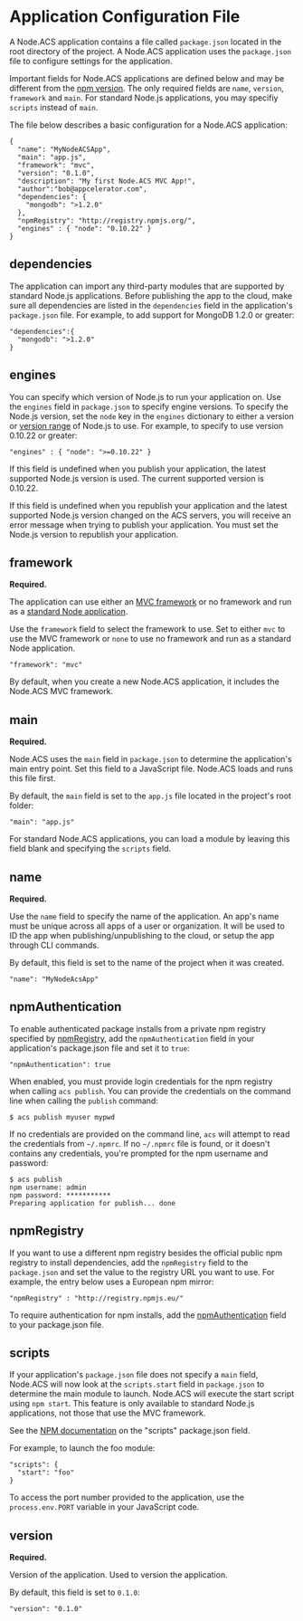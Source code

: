 # Application Configuration File

A Node.ACS application contains a file called `package.json` located in the root directory of the
project.  A Node.ACS application uses the `package.json` file to configure settings for the
application.

Important fields for Node.ACS applications are defined below and may be different from
the [npm version](https://www.npmjs.org/doc/files/package.json.html).
The only required fields are `name`, `version`, `framework` and `main`.  For standard Node.js
applications, you may specifiy `scripts` instead of `main`.

The file below describes a basic configuration for a Node.ACS application:
    
    {
      "name": "MyNodeACSApp",
      "main": "app.js",
      "framework": "mvc",
      "version": "0.1.0",
      "description": "My first Node.ACS MVC App!",
      "author":"bob@appcelerator.com",
      "dependencies": {
        "mongodb": ">1.2.0"
      },
      "npmRegistry": "http://registry.npmjs.org/",
      "engines" : { "node": "0.10.22" }
    }

## dependencies

The application can import any third-party modules that are supported by
standard Node.js applications. Before publishing the app to the cloud, make sure
all dependencies are listed in the `dependencies` field in the application's
`package.json` file.  For example, to add support for MongoDB 1.2.0 or greater:

    "dependencies":{
      "mongodb": ">1.2.0"
    }

## engines

You can specify which version of Node.js to run your application on.  Use the `engines` field in
`package.json` to specify engine versions.  To specify the Node.js version, set the `node` key in
the `engines` dictionary to either a version or [version range](https://github.com/isaacs/node-semver)
of Node.js to use. For example, to specify to use version 0.10.22 or greater:

    "engines" : { "node": ">=0.10.22" }

If this field is undefined when you publish your application, the latest supported Node.js version
is used.  The current supported version is 0.10.22.

If this field is undefined when you republish your application and the latest supported Node.js
version changed on the ACS servers, you will receive an error message when trying to publish your
application. You must set the Node.js version to republish your application.


## framework

**Required.**

The application can use either an [MVC framework](#!/guide/node_mvc) or no framework and run as a
[standard Node application](#!/guide/node_standard).

Use the `framework` field to select the framework to use.  Set to either `mvc` to use the MVC
framework or `none` to use no framework and run as a standard Node application.

    "framework": "mvc"

By default, when you create a new Node.ACS application, it includes the Node.ACS MVC framework.


## main

**Required.**

Node.ACS uses the `main` field in `package.json` to determine the application's main entry point.
Set this field to a JavaScript file. Node.ACS loads and runs this file first.

By default, the `main` field is set to the `app.js` file located in the project's root folder:

    "main": "app.js"

For standard Node.ACS applications, you can load a module by leaving this field blank and specifying
the `scripts` field.


## name

**Required.**

Use the `name` field to specify the name of the application. An app's name must be unique across all apps of a
user or organization. It will be used to ID the app when publishing/unpublishing to the cloud, or setup
the app through CLI commands.

By default, this field is set to the name of the project when it was created.

    "name": "MyNodeAcsApp"

## npmAuthentication

To enable authenticated package installs from a private npm registry specified by 
[npmRegistry](#!/guide/node_config-section-npmregistry), add the
`npmAuthentication` field in your application's package.json file and set it to
`true`:

    "npmAuthentication": true

When enabled, you must provide login credentials for the npm registry when
calling `acs publish`. You can provide the credentials on the command line
when calling the `publish` command:

    $ acs publish myuser mypwd

If no credentials are provided on the command line, `acs` will attempt to
read the credentials from `~/.npmrc`. If no `~/.npmrc` file is found, or it doesn't 
contains any credentials, you're prompted for the npm username and password:

    $ acs publish
    npm username: admin
    npm password: ***********
    Preparing application for publish... done

## npmRegistry

If you want to use a different npm registry besides the official public npm registry to install
dependencies, add the `npmRegistry` field to the `package.json` and set the value to the
registry URL you want to use.  For example, the entry below uses a European npm mirror:

    "npmRegistry" : "http://registry.npmjs.eu/"

To require authentication for npm installs, add the [npmAuthentication](#!/guide/node_config-section-npmauthentication)
field to your package.json file.

## scripts

If your application's `package.json` file does not specify a `main` field, Node.ACS will now look at
the `scripts.start` field in `package.json` to determine the main module to launch.  Node.ACS will
execute the start script using `npm start`. This feature is only available to standard Node.js
applications, not those that use the MVC framework.

See the [NPM documentation](https://www.npmjs.org/doc/misc/npm-scripts.html) on the "scripts"
package.json field.

For example, to launch the foo module:

    "scripts": {
      "start": "foo"
    }

To access the port number provided to the application, use the `process.env.PORT` variable in your
JavaScript code.

## version

**Required.**

Version of the application. Used to version the application.

By default, this field is set to `0.1.0`:

    "version": "0.1.0"

